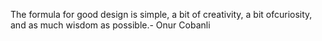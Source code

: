 The formula for good design is simple, a bit of creativity, a bit ofcuriosity, and as much wisdom as possible.- Onur Cobanli

